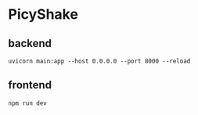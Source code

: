 # PicyShake
## backend
`uvicorn main:app --host 0.0.0.0 --port 8000 --reload`
## frontend
`npm run dev`